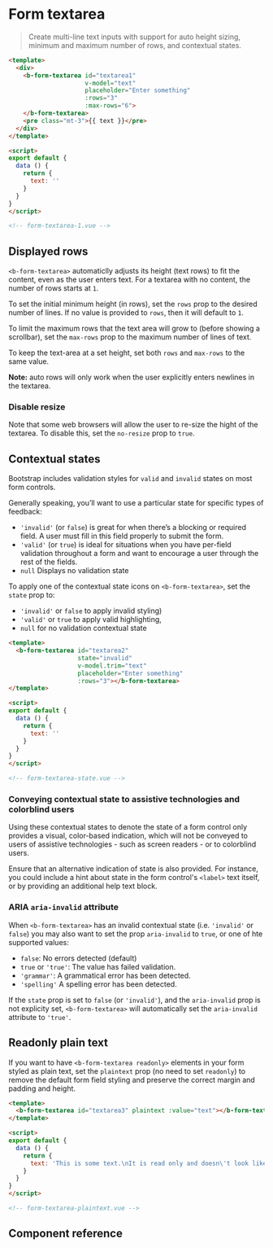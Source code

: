 # Form textarea

> Create multi-line text inputs with support for auto height sizing, minimum
and maximum number of rows, and contextual states.

```html
<template>
  <div>
    <b-form-textarea id="textarea1"
                     v-model="text"
                     placeholder="Enter something"
                     :rows="3"
                     :max-rows="6">
    </b-form-textarea>
    <pre class="mt-3">{{ text }}</pre>
  </div>
</template>

<script>
export default {
  data () {
    return {
      text: ''
    }
  }
}
</script>

<!-- form-textarea-1.vue -->
```

## Displayed rows

`<b-form-textarea>` automaticlly adjusts its height (text rows) to fit the content,
even as the user enters text. For a textarea with no content, the number of rows
starts at `1`.

To set the initial minimum height (in rows), set the `rows` prop to the desired
number of lines. If no value is provided to `rows`, then it will default to `1`.

To limit the maximum rows that the text area will grow to (before showing a scrollbar),
set the `max-rows` prop to the maximum number of lines of text.

To keep the text-area at a set height, set both `rows` and `max-rows` to the same value.

**Note:** auto rows will only work when the user explicitly enters newlines in the textarea.

### Disable resize

Note that some web browsers will allow the user to re-size the hight of the textarea.
To disable this, set the `no-resize` prop to `true`.


## Contextual states

Bootstrap includes validation styles for `valid` and `invalid` states on most form controls.

Generally speaking, you’ll want to use a particular state for specific types of feedback:
- `'invalid'` (or `false`) is great for when there’s a blocking or required field. A user must fill in this field properly to submit the form.
- `'valid'` (or `true`) is ideal for situations when you have per-field validation throughout a form and want to encourage a user through the rest of the fields.
- `null` Displays no validation state

To apply one of the contextual state icons on `<b-form-textarea>`, set the `state` prop to:
- `'invalid'` or `false` to apply invalid styling)
- `'valid'` or `true` to apply valid highlighting,
- `null` for no validation contextual state

```html
<template>
  <b-form-textarea id="textarea2"
                   state="invalid"
                   v-model.trim="text"
                   placeholder="Enter something"
                   :rows="3"></b-form-textarea>
</template>

<script>
export default {
  data () {
    return {
      text: ''
    }
  }
}
</script>

<!-- form-textarea-state.vue -->
```

### Conveying contextual state to assistive technologies and colorblind users

Using these contextual states to denote the state of a form control only provides a
visual, color-based indication, which will not be conveyed to users of assistive
technologies - such as screen readers - or to colorblind users.

Ensure that an alternative indication of state is also provided. For instance, you could
include a hint about state in the form control's `<label>` text itself, or by providing
an additional help text block.

### ARIA `aria-invalid` attribute

When `<b-form-textarea>` has an invalid contextual state (i.e. `'invalid'` or `false`)
you may also want to set the prop `aria-invalid` to `true`, or one of hte supported values:

- `false`: No errors detected (default)
- `true` or `'true'`: The value has failed validation.
- `'grammar'`: A grammatical error has been detected.
- `'spelling'` A spelling error has been detected.

If the `state` prop is set to `false` (or `'invalid'`), and the `aria-invalid` prop is
not explicity set, `<b-form-textarea>` will automatically set the `aria-invalid`
attribute to `'true'`.


## Readonly plain text

If you want to have `<b-form-textarea readonly>` elements in your form styled as plain
text, set the `plaintext` prop (no need to set `readonly`) to remove the default form
field styling and preserve the correct margin and padding and height.

```html
<template>
  <b-form-textarea id="textarea3" plaintext :value="text"></b-form-textarea>
</template>

<script>
export default {
  data () {
    return {
      text: 'This is some text.\nIt is read only and doesn\'t look like an input.'
    }
  }
}
</script>

<!-- form-textarea-plaintext.vue -->
```


## Component reference

